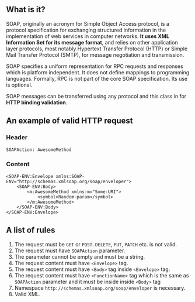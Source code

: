 ## What is it?

SOAP, originally an acronym for Simple Object Access protocol, is a protocol specification for exchanging structured information in the implementation of web services in computer networks. **It uses XML Information Set for its message format**, and relies on other application layer protocols, most notably Hypertext Transfer Protocol (HTTP) or Simple Mail Transfer Protocol (SMTP), for message negotiation and transmission.

SOAP specifies a uniform representation for RPC requests and responses which is platform independent. It does not define mappings to programming languages. Formally, RPC is not part of the core SOAP specification. Its use is optional.

SOAP messages can be transferred using any protocol and this class in for **HTTP binding validation**.

## An example of valid HTTP request
### Header
```
SOAPAction: AwesomeMethod
```
### Content
```
<SOAP-ENV:Envelope xmlns:SOAP-ENV="http://schemas.xmlsoap.org/soap/enveloper">
	<SOAP-ENV:Body>
		<m:AwesomeMethod xmlns:m="Some-URI">
			<symbol>Random-param</symbol>
		</m:AwesomeMethod>
	</SOAP-ENV:Body>
</SOAP-ENV:Envelope>
```

## A list of rules

1. The request must be `GET` or `POST`. `DELETE`, `PUT`, `PATCH` etc. is not valid.
1. The request must have `SOAPAction` parameter.
1. The parameter cannot be empty and must be a string.
1. The request content must have `<Envelope>` tag.
1. The request content must have `<Body>` tag inside `<Envelope>` tag.
1. The request content must have `<FunctionName>` tag which is the same as `SOAPAction` parameter and it must be inside inside `<Body>` tag
1. Namespace `http://schemas.xmlsoap.org/soap/enveloper` is necessary.
1. Valid XML.
